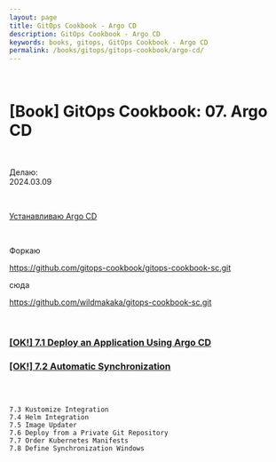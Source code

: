 ```yaml
---
layout: page
title: GitOps Cookbook - Argo CD
description: GitOps Cookbook - Argo CD
keywords: books, gitops, GitOps Cookbook - Argo CD
permalink: /books/gitops/gitops-cookbook/argo-cd/
---
```


<br/>

# [Book] GitOps Cookbook: 07. Argo CD

<br/>

Делаю:  
2024.03.09

<br/>

[Устанавливаю Argo CD](/tools/containers/kubernetes/tools/ci-cd/argocd/setup/)

<br/>

Форкаю

https://github.com/gitops-cookbook/gitops-cookbook-sc.git

сюда

https://github.com/wildmakaka/gitops-cookbook-sc.git

<br/>

### [[OK!] 7.1 Deploy an Application Using Argo CD](/books/gitops/gitops-cookbook/argo-cd/deploy-an-application-using-argo-cd/)

### [[OK!] 7.2 Automatic Synchronization](/books/gitops/gitops-cookbook/argo-cd/automatic-synchronization/)

<br/>

```

7.3 Kustomize Integration
7.4 Helm Integration
7.5 Image Updater
7.6 Deploy from a Private Git Repository
7.7 Order Kubernetes Manifests
7.8 Define Synchronization Windows
```
